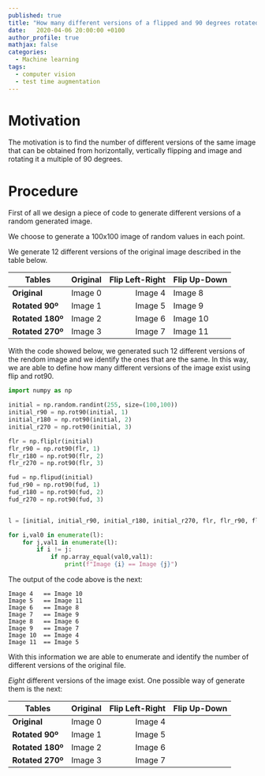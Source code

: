 ```yaml
---
published: true
title: "How many different versions of a flipped and 90 degrees rotated versions on an image exist?"
date:   2020-04-06 20:00:00 +0100
author_profile: true
mathjax: false
categories:
  - Machine learning
tags:
  - computer vision
  - test time augmentation
---
```



# Motivation 
The motivation is to find the number of different versions of the same image that can be obtained from horizontally, vertically flipping and image and rotating it a multiple of 90 degrees.

# Procedure

First of all we design a piece of code to generate different versions of a random generated image. 

We choose to generate a 100x100 image of random values in each point. 

We generate 12 different versions of the original image described in the table below.

| **Tables**          |  **Original** | **Flip Left-Right**|**Flip Up-Down**|
| ------------------- |:-------------:| ------------------:|----------------| 
| **Original**        | Image 0       | Image 4            | Image 8        |
| **Rotated 90º**     | Image 1       | Image 5            | Image 9        |
| **Rotated 180º**    | Image 2       | Image 6            | Image 10       |
| **Rotated 270º**    | Image 3       | Image 7            | Image 11       |


With the code showed below, we generated such 12 different versions of the rendom image and we identify the ones that are the same. In this way, we are able to define how many different versions of the image exist using flip and rot90.

```python
import numpy as np

initial = np.random.randint(255, size=(100,100)) 
initial_r90 = np.rot90(initial, 1)
initial_r180 = np.rot90(initial, 2)
initial_r270 = np.rot90(initial, 3)

flr = np.fliplr(initial) 
flr_r90 = np.rot90(flr, 1)
flr_r180 = np.rot90(flr, 2)
flr_r270 = np.rot90(flr, 3)

fud = np.flipud(initial) 
fud_r90 = np.rot90(fud, 1)
fud_r180 = np.rot90(fud, 2)
fud_r270 = np.rot90(fud, 3)


l = [initial, initial_r90, initial_r180, initial_r270, flr, flr_r90, flr_r180, flr_r270, fud, fud_r90, fud_r180, fud_r270]

for i,val0 in enumerate(l): 
    for j,val1 in enumerate(l): 
        if i != j: 
            if np.array_equal(val0,val1): 
                print(f"Image {i} == Image {j}") 
```

The output of the code above is the next:

```
Image 4   == Image 10
Image 5   == Image 11
Image 6   == Image 8
Image 7   == Image 9
Image 8   == Image 6
Image 9   == Image 7
Image 10  == Image 4
Image 11  == Image 5

```
With this information we are able to enumerate and identify the number of different versions of the original file. 

*Eight* different versions of the image exist. One possible way of generate them is the next:

| **Tables**        | **Original**  | **Flip Left-Right** | **Flip Up-Down** |
| ----------------- |:-------------:| -------------------:|------------------| 
| **Original**      | Image 0       | Image 4             |                  |
| **Rotated 90º**   | Image 1       | Image 5             |                  |
| **Rotated 180º**  | Image 2       | Image 6             |                  |
| **Rotated 270º**  | Image 3       | Image 7             |                  |

